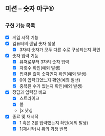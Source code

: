 ## 미션 – 숫자 야구⚾

### 구현 기능 목록

- [x] 게임 시작 기능
- [x] 컴퓨터의 랜덤 숫자 생성
    - [x] 3자리 숫자가 모두 다른 수로 구성되는지 확인
- [x] 숫자 입력 기능
    - [x] 유저로부터 3자리 숫자 입력
    - [x] 자릿수 확인(예외 발생)
    - [x] 입력된 값이 숫자인지 확인(예외 발생)
    - [x] 0이 입력되었느지 확인(예외 발생)
    - [x] 중복된 수가 있는지 확인(예외 발생)
- [x] 정답과 입력값 비교
    - [x] 스트라이크
    - [x] 볼
    - [x 낫싱
- [x] 종료 및 재시작
    - [x] 1 혹은 2를 입력했는지 확인(예외 발생)
    - [x] 1(재시작)시 위의 과정 반복